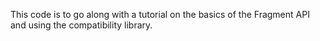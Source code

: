 This code is to go along with a tutorial on the basics of the Fragment API and using the compatibility library.

